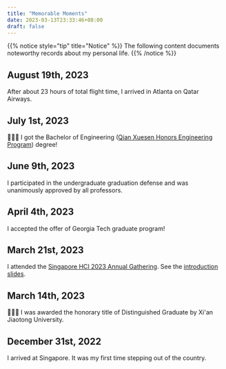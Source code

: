```yaml
---
title: "Memorable Moments"
date: 2023-03-13T23:33:46+08:00
draft: false
---
```


{{% notice style="tip" title="Notice" %}}
The following content documents noteworthy records about my personal life.
{{% /notice %}}

## August 19th, 2023

After about 23 hours of total flight time, I arrived in Atlanta on Qatar Airways.

## July 1st, 2023

🎇🎇🎇 I got the Bachelor of Engineering ([Qian Xuesen Honors Engineering Program](https://bjb.xjtu.edu.cn/info/1071/1236.htm)) degree!

## June 9th, 2023

I participated in the undergraduate graduation defense and was unanimously approved by all professors.

## April 4th, 2023

I accepted the offer of Georgia Tech graduate program!

## March 21st, 2023

I attended the [Singapore HCI 2023 Annual Gathering](https://sites.google.com/view/singaporehci2023/homepage). See the [introduction slides](https://docs.google.com/presentation/d/1K0HI0q1xUOkYm7pY--WUuoifzN0xnPZuj5dyDNM3WQA/edit?usp=sharing).

## March 14th, 2023

🎉🎉🎉 I was awarded the honorary title of Distinguished Graduate by Xi'an Jiaotong University.

## December 31st, 2022

I arrived at Singapore. It was my first time stepping out of the country.
